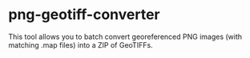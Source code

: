 # png-geotiff-converter
This tool allows you to batch convert georeferenced PNG images (with matching .map files) into a ZIP of GeoTIFFs.
